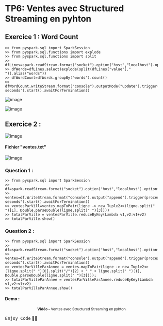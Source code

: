 # TP6: Ventes avec Structured Streaming en pyhton

## Exercice 1 : Word Count

```
>> from pyspark.sql import SparkSession
>> from pyspark.sql.functions import explode
>> from pyspark.sql.functions import split
>> dfLines=spark.readStream.format("socket").option("host","localhost").option("port",8888).load()
>> dfWords=dfLines.select(explode(split(dfLines["value"]," ")).alias("words"))
>> dfWordCount=dfWords.groupBy("words").count()
>> dfWordCount.writeStream.format("console").outputMode("update").trigger(processingTime='5 seconds').start().awaitForTermination()
```

![image](https://github.com/Ayoub-etoullali/Activites-Pratiques-BigData/assets/92756846/f00136f0-e111-47cc-821d-8f379803d8a7)

![image](https://github.com/Ayoub-etoullali/Activites-Pratiques-BigData/assets/92756846/51364a03-4091-4b8a-a2a1-488aacfc2c5d)

## Exercice 2 :
![image](https://user-images.githubusercontent.com/92756846/224802856-e9fefc64-4178-4037-b94b-8b48dfdc1439.png)
  
  #### Fichier "ventes.txt"
  ![image](https://user-images.githubusercontent.com/92756846/225772439-ea4eb6c8-1472-40a0-b109-bf214532374b.png)

  ### Question 1 :
```
>> from pyspark.sql import SparkSession
>> df=spark.readStream.format("socket").option("host","localhost").option("port","8088").load()
>> ventes=df.WriteStream.format("console").output("append").trigger(processingTime="6 seconds").start().awaitForTermination()
>> ventesParVill=ventes.mapToPair(ligne -> new Tuple2<>(ligne.split(" ")[1], Double.parseDouble(ligne.split(" ")[3])))
>> totalParVille = ventesParVille.reduceByKey(Lambda v1,v2:v1+v2)
>> totalParVille.show()
```
  ### Question 2 : 
```
>> from pyspark.sql import SparkSession
>> df=spark.readStream.format("socket").option("host","localhost").option("port","8088").load()
>> ventes=df.WriteStream.format("console").output("append").trigger(processingTime="6 seconds").start().awaitForTermination()
>> ventesParVilleParAnnee = ventes.mapToPair(ligne -> new Tuple2<>(ligne.split(" ")[0].split("/")[2] + " " + ligne.split(" ")[1], Double.parseDouble(ligne.split(" ")[3])));
>> totalParVilleParAnnee = ventesParVilleParAnnee.reduceByKey(Lambda v1,v2:v1+v2)
>> totalParVilleParAnnee.show()
```
#### Demo :
<div align="center">
       <p>
       <sup>  <strong>Vidéo -</strong> Ventes avec Structured Streaming en pyhton</sup>
       </p>
</div>

<kbd>Enjoy Code</kbd> 👨‍💻
